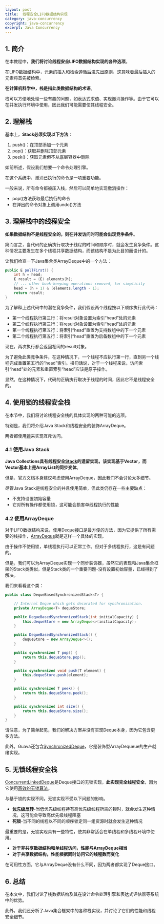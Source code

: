 ```yaml
---
layout: post
title:  线程安全LIFO数据结构实现
category: java-concurrency
copyright: java-concurrency
excerpt: Java Concurrency
---
```


## 1. 简介

在本教程中，**我们将讨论线程安全LIFO数据结构实现的各种选项**。

在LIFO数据结构中，元素的插入和检索遵循后进先出原则，这意味着最后插入的元素将首先被检索。

**在计算机科学中，栈是指此类数据结构的术语**。 

栈可以方便地处理一些有趣的问题，如表达式求值、实现撤消操作等。由于它可以在并发执行环境中使用，因此我们可能需要使其线程安全。

## 2. 理解栈

基本上，**Stack必须实现以下方法**：

1. push()：在顶部添加一个元素
2. pop()：获取并删除顶部元素
3. peek()：获取元素但不从底层容器中删除

如前所述，假设我们想要一个命令处理引擎。

在这个系统中，撤消已执行的命令是一项重要功能。

一般来说，所有命令都被压入栈，然后可以简单地实现撤消操作：

- pop()方法获取最后执行的命令
- 在弹出的命令对象上调用undo()方法

## 3. 理解栈中的线程安全

**如果数据结构不是线程安全的，则在并发访问时可能会出现竞争条件**。

简而言之，当代码的正确执行取决于线程的时间和顺序时，就会发生竞争条件。这种情况主要发生在多个线程共享数据结构，而该结构不是为此目的而设计的。

让我们检查一下Java集合类ArrayDeque中的一个方法：

```java
public E pollFirst() {
    int h = head;
    E result = (E) elements[h];
    // ... other book-keeping operations removed, for simplicity
    head = (h + 1) & (elements.length - 1);
    return result;
}
```

为了解释上述代码中的潜在竞争条件，我们假设两个线程按以下顺序执行此代码：

- 第一个线程执行第三行：将result对象设置为索引“head”处的元素
- 第二个线程执行第三行：将result对象设置为索引“head”处的元素
- 第一个线程执行第五行：将索引“head”重置为支持数组中的下一个元素
- 第二个线程执行第五行：将索引“head”重置为后备数组中的下一个元素

现在，两次执行都会返回相同的result对象。 

为了避免此类竞争条件，在这种情况下，一个线程不应执行第一行，直到另一个线程完成重置第五行的“head”索引。换句话说，对于一个线程来说，访问索引“head”处的元素和重置索引“head”应该是原子操作。

显然，在这种情况下，代码的正确执行取决于线程的时间，因此它不是线程安全的。

## 4. 使用锁的线程安全栈

在本节中，我们将讨论线程安全栈的具体实现的两种可能的选项。 

特别是，我们将介绍Java Stack和线程安全的装饰ArrayDeque。 

两者都使用[锁](https://www.baeldung.com/java-concurrent-locks)来实现互斥访问。

### 4.1 使用Java Stack

**Java Collections具有线程安全[Stack](https://www.baeldung.com/java-stack)的遗留实现，该实现基于Vector，而Vector基本上是ArrayList的同步变体**。

但是，官方文档本身建议考虑使用ArrayDeque，因此我们不会讨论太多细节。

尽管Java Stack是线程安全的并且使用简单，但此类仍存在一些主要缺点：

- 不支持设置初始容量
- 它对所有操作都使用锁，这可能会损害单线程执行的性能

### 4.2 使用ArrayDeque

对于LIFO数据结构来说，使用Deque接口是最方便的方法，因为它提供了所有需要的栈操作，[ArrayDeque](https://www.baeldung.com/java-array-deque)就是这样一个具体的实现。 

由于操作不使用锁，单线程执行可以正常工作。但对于多线程执行，这是有问题的。

但是，我们可以为ArrayDeque实现一个同步装饰器，虽然它的表现和Java集合框架的Stack类类似，但是Stack类的一个重要问题-没有设置初始容量，已经得到了解决。

我们来看看这个类：

```java
public class DequeBasedSynchronizedStack<T> {

    // Internal Deque which gets decorated for synchronization.
    private ArrayDeque<T> dequeStore;

    public DequeBasedSynchronizedStack(int initialCapacity) {
        this.dequeStore = new ArrayDeque<>(initialCapacity);
    }

    public DequeBasedSynchronizedStack() {
        dequeStore = new ArrayDeque<>();
    }

    public synchronized T pop() {
        return this.dequeStore.pop();
    }

    public synchronized void push(T element) {
        this.dequeStore.push(element);
    }

    public synchronized T peek() {
        return this.dequeStore.peek();
    }

    public synchronized int size() {
        return this.dequeStore.size();
    }
}
```

请注意，为了简单起见，我们的解决方案并没有实现Deque本身，因为它包含更多方法。

此外，Guava还包含[SynchronizedDeque](https://google.github.io/guava/releases/snapshot/api/docs/com/google/common/collect/Queues.html#synchronizedDeque-java.util.Deque-)，它是装饰型ArrayDequeue的生产就绪实现。

## 5. 无锁线程安全栈

[ConcurrentLinkedDeque](https://docs.oracle.com/en/java/javase/21/docs/api/java.base/java/util/concurrent/ConcurrentLinkedDeque.html)是Deque接口的无锁实现，**此实现完全线程安全**，因为它使用[高效的无锁算法](http://www.cs.rochester.edu/~scott/papers/1996_PODC_queues.pdf)。

与基于锁的实现不同，无锁实现不受以下问题的影响。

- **[优先级反转](https://www.semanticscholar.org/paper/Avoidance-of-Priority-Inversion-in-Real-Time-Based-Helmy-Jafri/d286108f62af8f65ad8acad184a5360e3acbc112)**-当低优先级线程持有高优先级线程所需的锁时，就会发生这种情况，这可能会导致高优先级线程阻塞
- **死锁**-当不同的线程以不同的顺序锁定同一组资源时就会发生这种情况

最重要的是，无锁实现具有一些特性，使其非常适合在单线程和多线程环境中使用。

- **对于非共享数据结构和单线程访问，性能与ArrayDeque相当**
- **对于共享数据结构，性能根据同时访问它的线程数而变化**

在可用性方面，它与ArrayDeque没有什么不同，因为两者都实现了Deque接口。

## 6. 总结

在本文中，我们讨论了栈数据结构及其在设计命令处理引擎和表达式评估器等系统中的优势。

此外，我们还分析了Java集合框架中的各种栈实现，并讨论了它们的性能和线程安全细节。